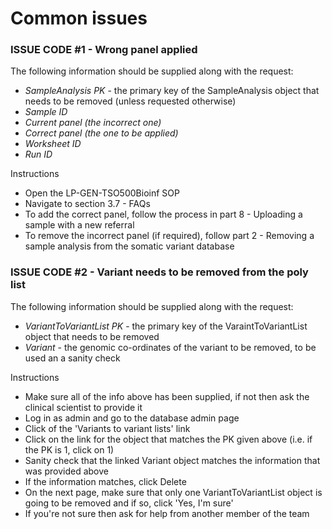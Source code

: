 # Common issues

### ISSUE CODE #1 - Wrong panel applied

The following information should be supplied along with the request:
- *SampleAnalysis PK* - the primary key of the SampleAnalysis object that needs to be removed (unless requested otherwise)
- *Sample ID*
- *Current panel (the incorrect one)*
- *Correct panel (the one to be applied)*
- *Worksheet ID*
- *Run ID*

Instructions
- Open the LP-GEN-TSO500Bioinf SOP
- Navigate to section 3.7 - FAQs
- To add the correct panel, follow the process in part 8 - Uploading a sample with a new referral
- To remove the incorrect panel (if required), follow part 2 - Removing a sample analysis from the somatic variant database

### ISSUE CODE #2 - Variant needs to be removed from the poly list

The following information should be supplied along with the request:
- *VariantToVariantList PK* - the primary key of the VaraintToVariantList object that needs to be removed
- *Variant* - the genomic co-ordinates of the variant to be removed, to be used an a sanity check

Instructions
- Make sure all of the info above has been supplied, if not then ask the clinical scientist to provide it
- Log in as admin and go to the database admin page
- Click of the 'Variants to variant lists' link
- Click on the link for the object that matches the PK given above (i.e. if the PK is 1, click on 1)
- Sanity check that the linked Variant object matches the information that was provided above
- If the information matches, click Delete
- On the next page, make sure that only one VariantToVariantList object is going to be removed and if so, click 'Yes, I'm sure'
- If you're not sure then ask for help from another member of the team
